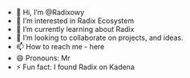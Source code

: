- 👋 Hi, I’m @Radixowy
- 👀 I’m interested in Radix Ecosystem  
- 🌱 I’m currently learning about Radix
- 💞️ I’m looking to collaborate on projects, and ideas.
- 📫 How to reach me - here
- 😄 Pronouns: Mr
- ⚡ Fun fact: I found Radix on Kadena

<!---
Radixowy/Radixowy is a ✨ special ✨ repository because its `README.md` (this file) appears on your GitHub profile.
You can click the Preview link to take a look at your changes.
--->
